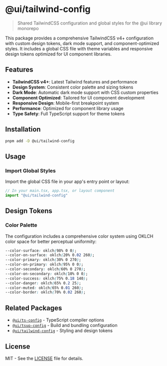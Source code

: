 # @ui/tailwind-config

> Shared TailwindCSS configuration and global styles for the @ui library monorepo

This package provides a comprehensive TailwindCSS v4+ configuration with custom design tokens, dark mode support, and component-optimized styles. It includes a global CSS file with theme variables and responsive design tokens optimized for UI component libraries.

## Features

- **TailwindCSS v4+**: Latest Tailwind features and performance
- **Design System**: Consistent color palette and sizing tokens
- **Dark Mode**: Automatic dark mode support with CSS custom properties
- **Component Optimized**: Tailored for UI component development
- **Responsive Design**: Mobile-first breakpoint system
- **Performance**: Optimized for component library usage
- **Type Safety**: Full TypeScript support for theme tokens

## Installation

```bash
pnpm add -D @ui/tailwind-config
```

## Usage

### Import Global Styles

Import the global CSS file in your app's entry point or layout:

```ts
// In your main.tsx, app.tsx, or layout component
import "@ui/tailwind-config"
```

## Design Tokens

### Color Palette

The configuration includes a comprehensive color system using OKLCH color space for better perceptual uniformity:

```css
--color-surface: oklch(98% 0 0);
--color-on-surface: oklch(20% 0.02 260);
--color-primary: oklch(30% 0 270);
--color-on-primary: oklch(95% 0 0);
--color-secondary: oklch(60% 0 270);
--color-on-secondary: oklch(10% 0 0);
--color-success: oklch(75% 0.18 140);
--color-danger: oklch(65% 0.2 25);
--color-muted: oklch(65% 0.01 260);
--color-border: oklch(70% 0.02 260);
```

## Related Packages

- [`@ui/ts-config`](../ts-config) - TypeScript compiler options
- [`@ui/tsup-config`](../tsup-config) - Build and bundling configuration
- [`@ui/tailwind-config`](../tailwind-config) - Styling and design tokens

## License

MIT - See the [LICENSE](../../LICENSE) file for details.
